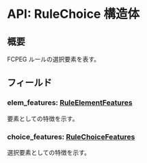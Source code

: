 # API: RuleChoice 構造体

## 概要

FCPEG ルールの選択要素を表す。

## フィールド

### elem_features: [RuleElementFeatures](../RuleElementFeatures/index.md)

要素としての特徴を示す。

### choice_features: [RuleChoiceFeatures](../RuleChoiceFeatures/index.md)

選択要素としての特徴を示す。
